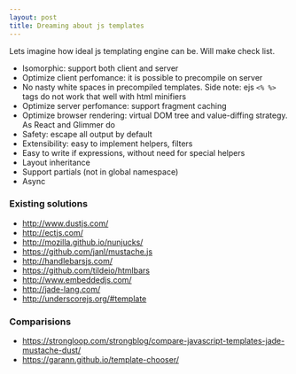 ```yaml
---
layout: post
title: Dreaming about js templates
---
```


Lets imagine how ideal js templating engine can be. Will make check list.

 - Isomorphic: support both client and server
 - Optimize client perfomance: it is possible to precompile on server
 - No nasty white spaces in precompiled templates. Side note: ejs `<% %>` tags do not work that well with html minifiers
 - Optimize server perfomance: support fragment caching
 - Optimize browser rendering: virtual DOM tree and value-diffing strategy. As React and Glimmer do
 - Safety: escape all output by default
 - Extensibility: easy to implement helpers, filters
 - Easy to write if expressions, without need for special helpers
 - Layout inheritance
 - Support partials (not in global namespace)
 - Async

### Existing solutions

 - http://www.dustjs.com/
 - http://ectjs.com/
 - http://mozilla.github.io/nunjucks/
 - https://github.com/janl/mustache.js
 - http://handlebarsjs.com/
 - https://github.com/tildeio/htmlbars
 - http://www.embeddedjs.com/
 - http://jade-lang.com/
 - http://underscorejs.org/#template

### Comparisions

 - https://strongloop.com/strongblog/compare-javascript-templates-jade-mustache-dust/
 - https://garann.github.io/template-chooser/
